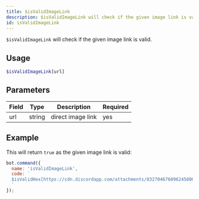 ```yaml
---
title: $isValidImageLink 
description: $isValidImageLink will check if the given image link is valid.
id: isValidImageLink
---
```


`$isValidImageLink` will check if the given image link is valid.

## Usage

```php
$isValidImageLink[url]
```

## Parameters 


| Field     | Type    | Description                                        | Required |
|-----------|---------|----------------------------------------------------|----------|
| url      | string  | direct image link                             | yes      |


## Example

This will return `true` as the given image link is valid:

```javascript
bot.command({
  name: 'isValidImageLink',
  code: `
  $isValidHex[https://cdn.discordapp.com/attachments/832704676096245800/1058914808109486221/Screenshot_2022-12-31_at_8.08.57_PM.png]
  `
});
```
